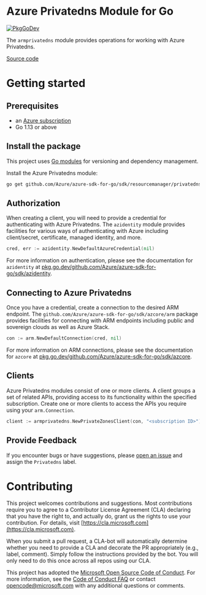 # Azure Privatedns Module for Go

[![PkgGoDev](https://pkg.go.dev/badge/github.com/Azure/azure-sdk-for-go/sdk/resourcemanager/privatedns/armprivatedns)](https://pkg.go.dev/github.com/Azure/azure-sdk-for-go/sdk/resourcemanager/privatedns/armprivatedns)

The `armprivatedns` module provides operations for working with Azure Privatedns.

[Source code](https://github.com/Azure/azure-sdk-for-go/tree/main/sdk/resourcemanager/privatedns/armprivatedns)

# Getting started

## Prerequisites

- an [Azure subscription](https://azure.microsoft.com/free/)
- Go 1.13 or above

## Install the package

This project uses [Go modules](https://github.com/golang/go/wiki/Modules) for versioning and dependency management.

Install the Azure Privatedns module:

```sh
go get github.com/Azure/azure-sdk-for-go/sdk/resourcemanager/privatedns/armprivatedns
```

## Authorization

When creating a client, you will need to provide a credential for authenticating with Azure Privatedns.  The `azidentity` module provides facilities for various ways of authenticating with Azure including client/secret, certificate, managed identity, and more.

```go
cred, err := azidentity.NewDefaultAzureCredential(nil)
```

For more information on authentication, please see the documentation for `azidentity` at [pkg.go.dev/github.com/Azure/azure-sdk-for-go/sdk/azidentity](https://pkg.go.dev/github.com/Azure/azure-sdk-for-go/sdk/azidentity).

## Connecting to Azure Privatedns

Once you have a credential, create a connection to the desired ARM endpoint. The `github.com/Azure/azure-sdk-for-go/sdk/azcore/arm` package provides facilities for connecting with ARM endpoints including public and sovereign clouds as well as Azure Stack.

```go
con := arm.NewDefaultConnection(cred, nil)
```

For more information on ARM connections, please see the documentation for `azcore` at [pkg.go.dev/github.com/Azure/azure-sdk-for-go/sdk/azcore](https://pkg.go.dev/github.com/Azure/azure-sdk-for-go/sdk/azcore).

## Clients

Azure Privatedns modules consist of one or more clients.  A client groups a set of related APIs, providing access to its functionality within the specified subscription.  Create one or more clients to access the APIs you require using your `arm.Connection`.

```go
client := armprivatedns.NewPrivateZonesClient(con, "<subscription ID>")
```

## Provide Feedback

If you encounter bugs or have suggestions, please
[open an issue](https://github.com/Azure/azure-sdk-for-go/issues) and assign the `Privatedns` label.

# Contributing

This project welcomes contributions and suggestions. Most contributions require
you to agree to a Contributor License Agreement (CLA) declaring that you have
the right to, and actually do, grant us the rights to use your contribution.
For details, visit [https://cla.microsoft.com](https://cla.microsoft.com).

When you submit a pull request, a CLA-bot will automatically determine whether
you need to provide a CLA and decorate the PR appropriately (e.g., label,
comment). Simply follow the instructions provided by the bot. You will only
need to do this once across all repos using our CLA.

This project has adopted the
[Microsoft Open Source Code of Conduct](https://opensource.microsoft.com/codeofconduct/).
For more information, see the
[Code of Conduct FAQ](https://opensource.microsoft.com/codeofconduct/faq/)
or contact [opencode@microsoft.com](mailto:opencode@microsoft.com) with any
additional questions or comments.